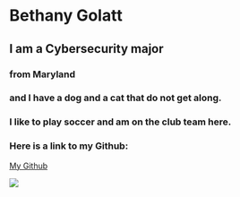 # Bethany Golatt
## I am a Cybersecurity major
### from Maryland 
### and I have a dog and a cat that do not get along.   
### I like to play soccer and am on the club team here. 
### Here is a link to my Github:
[My Github](https://github.com/ITM360/ST06-Bethany "My Github")

<img src="https://www.southwestjournal.com/wp-content/uploads/2017/08/shutterstock_229078582.jpg">
